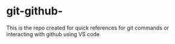 # git-github-
This is the repo created for quick references for git commands or interacting with github using VS  code 
